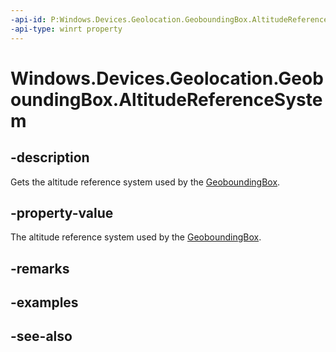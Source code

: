 ----api-id: P:Windows.Devices.Geolocation.GeoboundingBox.AltitudeReferenceSystem
-api-type: winrt property
---<!-- Property syntaxpublic Windows.Devices.Geolocation.AltitudeReferenceSystem AltitudeReferenceSystem { get; }--># Windows.Devices.Geolocation.GeoboundingBox.AltitudeReferenceSystem## -descriptionGets the altitude reference system used by the [GeoboundingBox](geoboundingbox.md).## -property-valueThe altitude reference system used by the [GeoboundingBox](geoboundingbox.md).## -remarks## -examples## -see-also